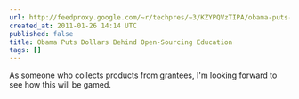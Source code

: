 ```yaml
---
url: http://feedproxy.google.com/~r/techpres/~3/KZYPQVzTIPA/obama-puts-dollars-behind-open-sourcing-education
created_at: 2011-01-26 14:14 UTC
published: false
title: Obama Puts Dollars Behind Open-Sourcing Education
tags: []
---
```


As someone who collects products from grantees, I'm looking forward to see how this will be gamed.
